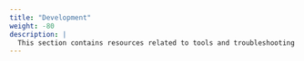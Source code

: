 ```yaml
---
title: "Development"
weight: -80
description: |
  This section contains resources related to tools and troubleshooting information related to developing with {{% vendor/name %}}
---
```

